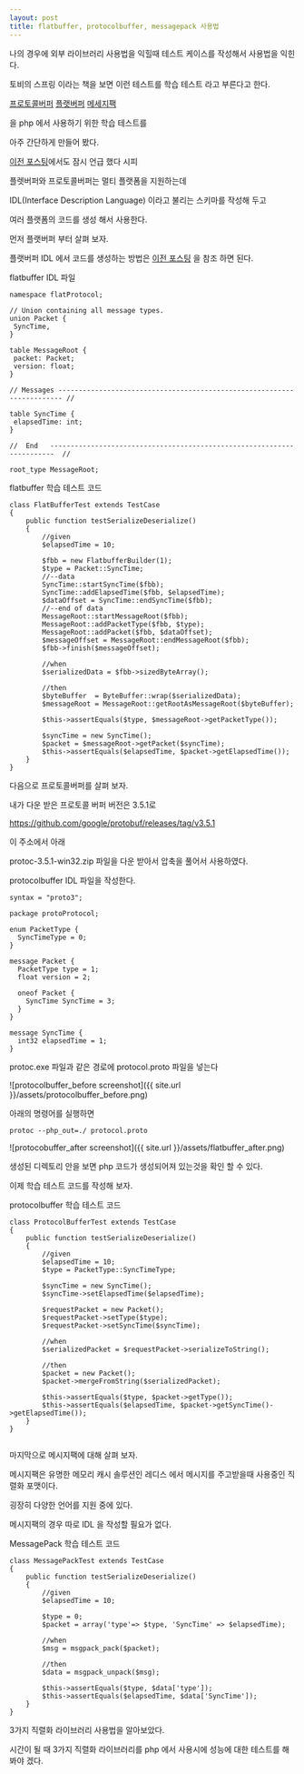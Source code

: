 ```yaml
---
layout: post
title: flatbuffer, protocolbuffer, messagepack 사용법
---
```


나의 경우에 외부 라이브러리 사용법을 익힐때 테스트 케이스를 작성해서 사용법을 익힌다.

토비의 스프링 이라는 책을 보면 이런 테스트를 학습 테스트 라고 부른다고 한다.

[프로토콜버퍼](https://developers.google.com/protocol-buffers/)
[플랫버퍼](https://google.github.io/flatbuffers/)
[메세지팩](https://msgpack.org/)

을 php 에서 사용하기 위한 학습 테스트를

아주 간단하게 만들어 봤다.

[이전 포스팅](https://battlecook.github.io/2017/08/12/flatbuffer-cpu-usage-issue.html)에서도 잠시 언급 했다 시피

플렛버퍼와 프로토콜버퍼는 멀티 플랫폼을 지원하는데

IDL(Interface Description Language) 이라고 불리는 스키마를 작성해 두고

여러 플랫폼의 코드를 생성 해서 사용한다.

먼저 플랫버퍼 부터 살펴 보자.

플랫버퍼 IDL 에서 코드를 생성하는 방법은 [이전 포스팅](https://battlecook.github.io/2017/08/12/flatbuffer-cpu-usage-issue.html) 을 참조 하면 된다.

flatbuffer IDL 파일

```
namespace flatProtocol;

// Union containing all message types.
union Packet {
 SyncTime,
}

table MessageRoot {
 packet: Packet;
 version: float;
}

// Messages ----------------------------------------------------------------------- //

table SyncTime {
 elapsedTime: int;
}

//  End   -----------------------------------------------------------------------  //

root_type MessageRoot;
```

flatbuffer 학습 테스트 코드

```
class FlatBufferTest extends TestCase
{
    public function testSerializeDeserialize()
    {
        //given
        $elapsedTime = 10;

        $fbb = new FlatbufferBuilder(1);
        $type = Packet::SyncTime;
        //--data
        SyncTime::startSyncTime($fbb);
        SyncTime::addElapsedTime($fbb, $elapsedTime);
        $dataOffset = SyncTime::endSyncTime($fbb);
        //--end of data
        MessageRoot::startMessageRoot($fbb);
        MessageRoot::addPacketType($fbb, $type);
        MessageRoot::addPacket($fbb, $dataOffset);
        $messageOffset = MessageRoot::endMessageRoot($fbb);
        $fbb->finish($messageOffset);

        //when
        $serializedData = $fbb->sizedByteArray();

        //then
        $byteBuffer  = ByteBuffer::wrap($serializedData);
        $messageRoot = MessageRoot::getRootAsMessageRoot($byteBuffer);

        $this->assertEquals($type, $messageRoot->getPacketType());

        $syncTime = new SyncTime();
        $packet = $messageRoot->getPacket($syncTime);
        $this->assertEquals($elapsedTime, $packet->getElapsedTime());
    }
}

```

다음으로 프로토콜버퍼를 살펴 보자.

내가 다운 받은 프로토콜 버퍼 버전은 3.5.1로

https://github.com/google/protobuf/releases/tag/v3.5.1

이 주소에서 아래

protoc-3.5.1-win32.zip 파일을 다운 받아서 압축을 풀어서 사용하였다.

protocolbuffer IDL 파일을 작성한다.

```
syntax = "proto3";

package protoProtocol;

enum PacketType {
  SyncTimeType = 0;
}

message Packet {
  PacketType type = 1;
  float version = 2;

  oneof Packet {
    SyncTime SyncTime = 3;
  }
}

message SyncTime {
  int32 elapsedTime = 1;
}
```

protoc.exe 파일과 같은 경로에 protocol.proto 파일을 넣는다

![protocolbuffer_before screenshot]({{ site.url }}/assets/protocolbuffer_before.png)

아래의 명령어를 실행하면

```
protoc --php_out=./ protocol.proto
```

![protocobuffer_after screenshot]({{ site.url }}/assets/flatbuffer_after.png)

생성된 디렉토리 안을 보면 php 코드가 생성되어져 있는것을 확인 할 수 있다.

이제 학습 테스트 코드를 작성해 보자.

protocolbuffer 학습 테스트 코드

```
class ProtocolBufferTest extends TestCase
{
    public function testSerializeDeserialize()
    {
        //given
        $elapsedTime = 10;
        $type = PacketType::SyncTimeType;

        $syncTime = new SyncTime();
        $syncTime->setElapsedTime($elapsedTime);

        $requestPacket = new Packet();
        $requestPacket->setType($type);
        $requestPacket->setSyncTime($syncTime);

        //when
        $serializedPacket = $requestPacket->serializeToString();

        //then
        $packet = new Packet();
        $packet->mergeFromString($serializedPacket);

        $this->assertEquals($type, $packet->getType());
        $this->assertEquals($elapsedTime, $packet->getSyncTime()->getElapsedTime());
    }
}


```

마지막으로 메시지팩에 대해 살펴 보자.

메시지팩은 유명한 메모리 캐시 솔루션인 레디스 에서 메시지를 주고받을때 사용중인 직렬화 포맷이다.

굉장히 다양한 언어를 지원 중에 있다.

메시지팩의 경우 따로 IDL 을 작성할 필요가 없다.

MessagePack 학습 테스트 코드

```
class MessagePackTest extends TestCase
{
    public function testSerializeDeserialize()
    {
        //given
        $elapsedTime = 10;

        $type = 0;
        $packet = array('type'=> $type, 'SyncTime' => $elapsedTime);

        //when
        $msg = msgpack_pack($packet);

        //then
        $data = msgpack_unpack($msg);

        $this->assertEquals($type, $data['type']);
        $this->assertEquals($elapsedTime, $data['SyncTime']);
    }
}

```


3가지 직렬화 라이브러리 사용법을 알아보았다.

시간이 될 때 3가지 직렬화 라이브러리를 php 에서 사용시에 성능에 대한 테스트를 해봐야 겠다.